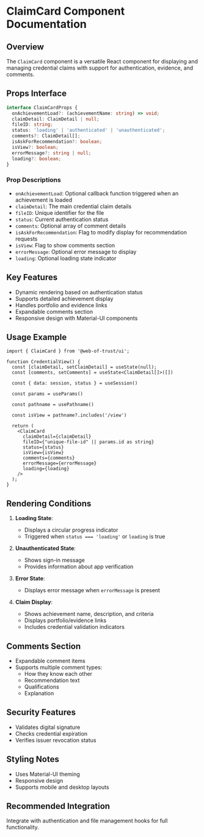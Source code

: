 # ClaimCard Component Documentation

## Overview

The `ClaimCard` component is a versatile React component for displaying and managing credential claims with support for authentication, evidence, and comments.

## Props Interface

```typescript
interface ClaimCardProps {
  onAchievementLoad?: (achievementName: string) => void;
  claimDetail: ClaimDetail | null;
  fileID: string;
  status: 'loading' | 'authenticated' | 'unauthenticated';
  comments?: ClaimDetail[];
  isAskForRecommendation?: boolean;
  isView?: boolean;
  errorMessage?: string | null;
  loading?: boolean;
}
```

### Prop Descriptions

- `onAchievementLoad`: Optional callback function triggered when an achievement is loaded
- `claimDetail`: The main credential claim details
- `fileID`: Unique identifier for the file
- `status`: Current authentication status
- `comments`: Optional array of comment details
- `isAskForRecommendation`: Flag to modify display for recommendation requests
- `isView`: Flag to show comments section
- `errorMessage`: Optional error message to display
- `loading`: Optional loading state indicator

## Key Features

- Dynamic rendering based on authentication status
- Supports detailed achievement display
- Handles portfolio and evidence links
- Expandable comments section
- Responsive design with Material-UI components

## Usage Example

```tsx
import { ClaimCard } from '@web-of-trust/ui';

function CredentialView() {
  const [claimDetail, setClaimDetail] = useState(null);
  const [comments, setComments] = useState<ClaimDetail[]>([])

  const { data: session, status } = useSession()

  const params = useParams()

  const pathname = usePathname()

  const isView = pathname?.includes('/view')

  return (
    <ClaimCard
      claimDetail={claimDetail}
      fileID={"unique-file-id" || params.id as string}
      status={status}
      isView={isView}
      comments={comments}
      errorMessage={errorMessage}
      loading={loading}
    />
  );
}
```

## Rendering Conditions

1. **Loading State**:
   - Displays a circular progress indicator
   - Triggered when `status === 'loading'` or `loading` is true

2. **Unauthenticated State**:
   - Shows sign-in message
   - Provides information about app verification

3. **Error State**:
   - Displays error message when `errorMessage` is present

4. **Claim Display**:
   - Shows achievement name, description, and criteria
   - Displays portfolio/evidence links
   - Includes credential validation indicators

## Comments Section

- Expandable comment items
- Supports multiple comment types:
  - How they know each other
  - Recommendation text
  - Qualifications
  - Explanation

## Security Features

- Validates digital signature
- Checks credential expiration
- Verifies issuer revocation status

## Styling Notes

- Uses Material-UI theming
- Responsive design
- Supports mobile and desktop layouts

## Recommended Integration

Integrate with authentication and file management hooks for full functionality.
